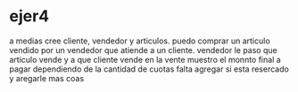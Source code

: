 # ejer4
 
a medias
cree cliente, vendedor y articulos.
puedo comprar un articulo vendido por un vendedor que atiende a un cliente.
vendedor le paso que articulo vende y a que cliente vende
en la vente muestro el monnto final a pagar dependiendo de la cantidad de cuotas
falta agregar si esta resercado y aregarle mas coas